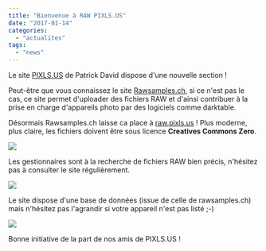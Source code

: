 ```yaml
---
title: "Bienvenue à RAW PIXLS.US"
date: "2017-01-14"
categories: 
  - "actualites"
tags: 
  - "news"
---
```


Le site [PIXLS.US](https://pixls.us/) de Patrick David dispose d'une nouvelle section !

Peut-être que vous connaissez le site [Rawsamples.ch](http://rawsamples.ch/), si ce n'est pas le cas, ce site permet d'uploader des fichiers RAW et d'ainsi contribuer à la prise en charge d'appareils photo par des logiciels comme darktable.

Désormais Rawsamples.ch laisse ca place à [raw.pixls.us](https://raw.pixls.us/) ! Plus moderne, plus claire, les fichiers doivent être sous licence **Creatives Commons Zero**.

![](images/Capture-décran-du-2017-01-13-111128-300x168.jpeg)

Les gestionnaires sont à la recherche de fichiers RAW bien précis, n'hésitez pas à consulter le site régulièrement.

![](images/Capture-décran-du-2017-01-13-111141-242x300.jpeg)

Le site dispose d'une base de données (issue de celle de rawsamples.ch) mais n'hésitez pas l'agrandir si votre appareil n'est pas listé ;-)

![](images/Capture-décran-du-2017-01-13-111159-300x184.jpeg)

Bonne initiative de la part de nos amis de PIXLS.US !
